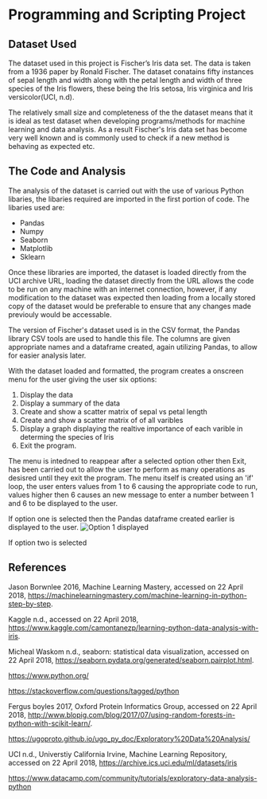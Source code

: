 # Programming and Scripting Project 


## Dataset Used
The dataset used in this project is Fischer’s Iris data set. The data is taken from a 1936 paper by Ronald Fischer. The dataset conatains fifty instances of sepal length and width along with the petal length and width of three species of the Iris flowers, these being the Iris setosa, Iris virginica and Iris versicolor(UCI, n.d). 

The relatively small size and completeness of the the dataset means that it is ideal as test dataset when developing programs/methods for machine learning and data analysis. As a result Fischer's Iris data set has become very well known and is commonly used to check if a new method is behaving as expected etc.

## The Code and Analysis

The analysis of the dataset is carried out with the use of various Python libaries, the libaries required are imported in the first portion of code. The libaries used are:
* Pandas
* Numpy
* Seaborn
* Matplotlib
* Sklearn 

Once these libraries are imported, the dataset is loaded directly from the UCI archive URL, loading the dataset directly from the URL allows the code to be run on any machine with an internet connection, however, if any modification to the dataset was expected then loading from a locally stored copy of the dataset would be preferable to ensure that any changes made previouly would be accessable. 

The version of Fischer's dataset used is in the CSV format, the Pandas library CSV tools are used to handle this file. The columns are given appropriate names and a dataframe created, again utilizing Pandas, to allow for easier analysis later. 

With the dataset loaded and formatted, the program creates a onscreen menu for the user giving  the user six options:

1. Display the data 
2. Display a summary of the data 
3. Create and show a scatter matrix of sepal vs petal length
4. Create and show a scatter matrix of of all varibles 
5. Display a graph displaying the realtive importance of each varible in determing the species of Iris
6. Exit the program.

The menu is intedned to reappear after a selected option other then Exit, has been carried out to allow the user to perform as many operations as desisred until they exit the program. The menu itself is created using an 'if' loop, the user enters values from 1 to 6 causing the appropriate code to run, values higher then 6 causes an new message to enter a number between 1 and 6  to be displayed to the user. 

If option one is selected then the Pandas dataframe created earlier is displayed to the user. 
![Option 1 displayed](C:\Users\Brendan\Desktop\Option_1.png?raw=true "Option 1")

If option two is selected 


## References
Jason Borwnlee 2016, Machine Learning Mastery, accessed on 22 April 2018,
<https://machinelearningmastery.com/machine-learning-in-python-step-by-step>.

Kaggle n.d., accessed on 22 April 2018, 
<https://www.kaggle.com/camontanezp/learning-python-data-analysis-with-iris>.

Micheal Waskom n.d., seaborn: statistical data visualization, accessed on 22 April 2018,
<https://seaborn.pydata.org/generated/seaborn.pairplot.html>.

https://www.python.org/

https://stackoverflow.com/questions/tagged/python

Fergus boyles 2017, Oxford Protein Informatics Group, accessed on 22 April 2018, 
<http://www.blopig.com/blog/2017/07/using-random-forests-in-python-with-scikit-learn/>.

https://ugoproto.github.io/ugo_py_doc/Exploratory%20Data%20Analysis/

UCI n.d., Universtiy California Irvine, Machine Learning Repository, accessed on 22 April 2018, <https://archive.ics.uci.edu/ml/datasets/iris>

https://www.datacamp.com/community/tutorials/exploratory-data-analysis-python